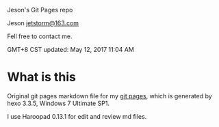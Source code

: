 Jeson's Git Pages repo

Jeson
jetstorm@163.com

Fell free to contact me.

GMT+8 CST
updated:
May 12, 2017 11:04 AM


# What is this
Original git pages markdown file for my [git pages](https://ijesonchen.github.io/), which is generated by hexo 3.3.5, Windows 7 Ultimate SP1.

I use Haroopad 0.13.1 for edit and review md files.

